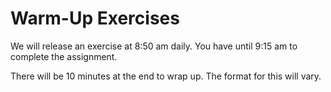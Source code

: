 # Warm-Up Exercises

We will release an exercise at 8:50 am daily. You have until 9:15 am to complete the assignment.

There will be 10 minutes at the end to wrap up. The format for this will vary.
